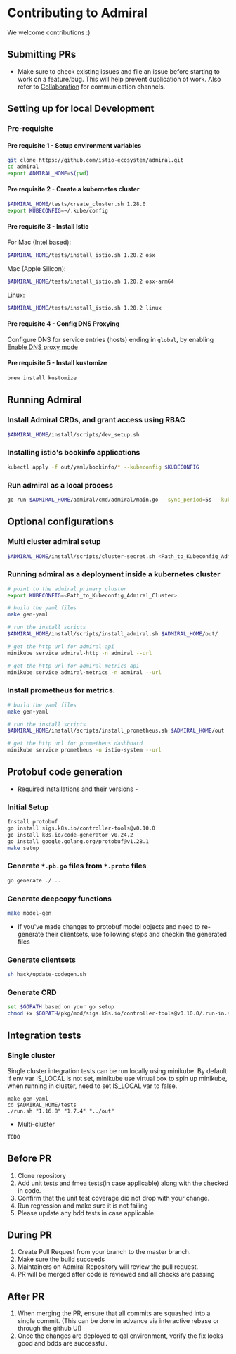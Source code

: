 # Contributing to Admiral

We welcome contributions :)

## Submitting PRs
* Make sure to check existing issues and file an issue before starting to work on a feature/bug. This will help prevent duplication of work.
Also refer to [Collaboration](./README.md) for communication channels.

## Setting up for local Development

### Pre-requisite

#### Pre requisite 1 - Setup environment variables
```bash
git clone https://github.com/istio-ecosystem/admiral.git
cd admiral
export ADMIRAL_HOME=$(pwd)
``` 

#### Pre requisite 2 - Create a kubernetes cluster
```bash
$ADMIRAL_HOME/tests/create_cluster.sh 1.28.0
export KUBECONFIG=~/.kube/config
```

#### Pre requisite 3 - Install Istio 
For Mac (Intel based): 
```bash
$ADMIRAL_HOME/tests/install_istio.sh 1.20.2 osx
```

Mac (Apple Silicon): 
```bash
$ADMIRAL_HOME/tests/install_istio.sh 1.20.2 osx-arm64
```

Linux: 
```bash
$ADMIRAL_HOME/tests/install_istio.sh 1.20.2 linux
```

#### Pre requisite 4 - Config DNS Proxying
Configure DNS for service entries (hosts) ending in `global`, by enabling [Enable DNS proxy mode](https://istio.io/latest/docs/ops/configuration/traffic-management/dns-proxy/)

#### Pre requisite 5 - Install kustomize
```bash
brew install kustomize
```

## Running Admiral 

### Install Admiral CRDs, and grant access using RBAC 

```bash
$ADMIRAL_HOME/install/scripts/dev_setup.sh
```

### Installing istio's bookinfo applications
```bash
kubectl apply -f out/yaml/bookinfo/* --kubeconfig $KUBECONFIG
```

### Run admiral as a local process
```bash
go run $ADMIRAL_HOME/admiral/cmd/admiral/main.go --sync_period=5s --kube_config $KUBECONFIG
```

## Optional configurations

### Multi cluster admiral setup
```bash
$ADMIRAL_HOME/install/scripts/cluster-secret.sh <Path_to_Kubeconfig_Admiral_Cluster> <Path_to_Kubeconfig_Remote_Cluster> admiral
```

### Running admiral as a deployment inside a kubernetes cluster
```bash
# point to the admiral primary cluster
export KUBECONFIG=<Path_to_Kubeconfig_Admiral_Cluster>

# build the yaml files
make gen-yaml

# run the install scripts
$ADMIRAL_HOME/install/scripts/install_admiral.sh $ADMIRAL_HOME/out/

# get the http url for admiral api
minikube service admiral-http -n admiral --url

# get the http url for admiral metrics api
minikube service admiral-metrics -n admiral --url
```

### Install prometheus for metrics.
```bash
# build the yaml files
make gen-yaml

# run the install scripts
$ADMIRAL_HOME/install/scripts/install_prometheus.sh $ADMIRAL_HOME/out

# get the http url for prometheus dashboard
minikube service prometheus -n istio-system --url
```

## Protobuf code generation
* Required installations and their versions -

### Initial Setup
```bash
Install protobuf
go install sigs.k8s.io/controller-tools@v0.10.0
go install k8s.io/code-generator v0.24.2
go install google.golang.org/protobuf@v1.28.1
make setup
```

### Generate `*.pb.go` files from `*.proto` files
```bash
go generate ./...
```

### Generate deepcopy functions
```bash
make model-gen
```

* If you've made changes to protobuf model objects and need to re-generate their clientsets, use following steps and checkin the generated files
### Generate clientsets
```bash
sh hack/update-codegen.sh
```

### Generate CRD
```bash
set $GOPATH based on your go setup
chmod +x $GOPATH/pkg/mod/sigs.k8s.io/controller-tools@v0.10.0/.run-in.sh && sh $GOPATH/pkg/mod/sigs.k8s.io/controller-tools@v0.10.0/.run-controller-gen.sh crd paths=./admiral/pkg/apis/admiral/v1/... output:stdout > admiral/crd/out.yaml
```

## Integration tests
### Single cluster
Single cluster integration tests can be run locally using minikube. By default if env var IS_LOCAL is not set, minikube use virtual box to spin up minikube, when running in cluster, need to set IS_LOCAL var to false.
```
make gen-yaml
cd $ADMIRAL_HOME/tests
./run.sh "1.16.8" "1.7.4" "../out"
```
* Multi-cluster
```
TODO
```

## Before PR
1. Clone repository
1. Add unit tests and fmea tests(in case applicable) along with the checked in code.
1. Confirm that the unit test coverage did not drop with your change.
1. Run regression and make sure it is not failing
1. Please update any bdd tests in case applicable

## During PR
1. Create Pull Request from your branch to the master branch.
1. Make sure the build succeeds
1. Maintainers on Admiral Repository will review the pull request.
1. PR will be merged after code is reviewed and all checks are passing

## After PR
1. When merging the PR, ensure that all commits are squashed into a single commit. (This can be done in advance via interactive rebase or through the github UI)
1. Once the changes are deployed to qal environment, verify the fix looks good and bdds are successful.
